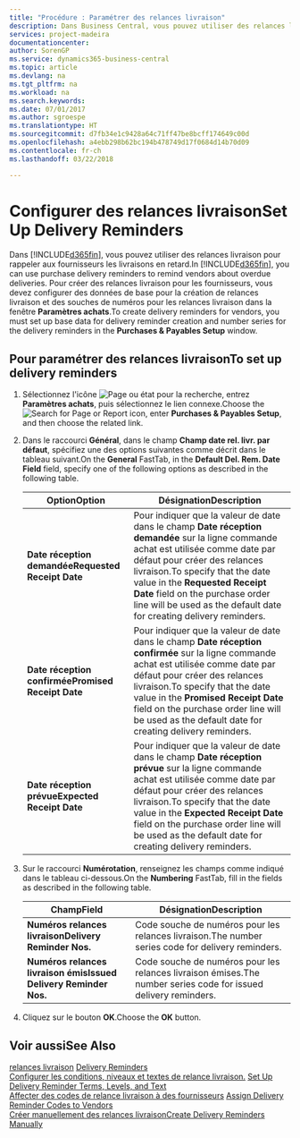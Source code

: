 ```yaml
---
title: "Procédure : Paramétrer des relances livraison"
description: Dans Business Central, vous pouvez utiliser des relances livraison pour rappeler aux fournisseurs les livraisons en retard.
services: project-madeira
documentationcenter: 
author: SorenGP
ms.service: dynamics365-business-central
ms.topic: article
ms.devlang: na
ms.tgt_pltfrm: na
ms.workload: na
ms.search.keywords: 
ms.date: 07/01/2017
ms.author: sgroespe
ms.translationtype: HT
ms.sourcegitcommit: d7fb34e1c9428a64c71ff47be8bcff174649c00d
ms.openlocfilehash: a4ebb298b62bc194b478749d17f0684d14b70d09
ms.contentlocale: fr-ch
ms.lasthandoff: 03/22/2018

---
```

# <a name="set-up-delivery-reminders"></a><span data-ttu-id="0c0d8-103">Configurer des relances livraison</span><span class="sxs-lookup"><span data-stu-id="0c0d8-103">Set Up Delivery Reminders</span></span>
<span data-ttu-id="0c0d8-104">Dans [!INCLUDE[d365fin](../../includes/d365fin_md.md)], vous pouvez utiliser des relances livraison pour rappeler aux fournisseurs les livraisons en retard.</span><span class="sxs-lookup"><span data-stu-id="0c0d8-104">In [!INCLUDE[d365fin](../../includes/d365fin_md.md)], you can use purchase delivery reminders to remind vendors about overdue deliveries.</span></span> <span data-ttu-id="0c0d8-105">Pour créer des relances livraison pour les fournisseurs, vous devez configurer des données de base pour la création de relances livraison et des souches de numéros pour les relances livraison dans la fenêtre **Paramètres achats**.</span><span class="sxs-lookup"><span data-stu-id="0c0d8-105">To create delivery reminders for vendors, you must set up base data for delivery reminder creation and number series for the delivery reminders in the **Purchases & Payables Setup** window.</span></span>  

## <a name="to-set-up-delivery-reminders"></a><span data-ttu-id="0c0d8-106">Pour paramétrer des relances livraison</span><span class="sxs-lookup"><span data-stu-id="0c0d8-106">To set up delivery reminders</span></span>  

1.  <span data-ttu-id="0c0d8-107">Sélectionnez l'icône ![Page ou état pour la recherche](../../media/ui-search/search_small.png "Page ou état pour la recherche"), entrez **Paramètres achats**, puis sélectionnez le lien connexe.</span><span class="sxs-lookup"><span data-stu-id="0c0d8-107">Choose the ![Search for Page or Report](../../media/ui-search/search_small.png "Search for Page or Report icon") icon, enter **Purchases & Payables Setup**, and then choose the related link.</span></span>  
2.  <span data-ttu-id="0c0d8-108">Dans le raccourci **Général**, dans le champ **Champ date rel. livr. par défaut**, spécifiez une des options suivantes comme décrit dans le tableau suivant.</span><span class="sxs-lookup"><span data-stu-id="0c0d8-108">On the **General** FastTab, in the **Default Del. Rem. Date Field** field, specify one of the following options as described in the following table.</span></span>  

    |<span data-ttu-id="0c0d8-109">Option</span><span class="sxs-lookup"><span data-stu-id="0c0d8-109">Option</span></span>|<span data-ttu-id="0c0d8-110">Désignation</span><span class="sxs-lookup"><span data-stu-id="0c0d8-110">Description</span></span>|  
    |----------------------------------|---------------------------------------|  
    |<span data-ttu-id="0c0d8-111">**Date réception demandée**</span><span class="sxs-lookup"><span data-stu-id="0c0d8-111">**Requested Receipt Date**</span></span>|<span data-ttu-id="0c0d8-112">Pour indiquer que la valeur de date dans le champ **Date réception demandée** sur la ligne commande achat est utilisée comme date par défaut pour créer des relances livraison.</span><span class="sxs-lookup"><span data-stu-id="0c0d8-112">To specify that the date value in the **Requested Receipt Date** field on the purchase order line will be used as the default date for creating delivery reminders.</span></span>|  
    |<span data-ttu-id="0c0d8-113">**Date réception confirmée**</span><span class="sxs-lookup"><span data-stu-id="0c0d8-113">**Promised Receipt Date**</span></span>|<span data-ttu-id="0c0d8-114">Pour indiquer que la valeur de date dans le champ **Date réception confirmée** sur la ligne commande achat est utilisée comme date par défaut pour créer des relances livraison.</span><span class="sxs-lookup"><span data-stu-id="0c0d8-114">To specify that the date value in the **Promised Receipt Date** field on the purchase order line will be used as the default date for creating delivery reminders.</span></span>|  
    |<span data-ttu-id="0c0d8-115">**Date réception prévue**</span><span class="sxs-lookup"><span data-stu-id="0c0d8-115">**Expected Receipt Date**</span></span>|<span data-ttu-id="0c0d8-116">Pour indiquer que la valeur de date dans le champ **Date réception prévue** sur la ligne commande achat est utilisée comme date par défaut pour créer des relances livraison.</span><span class="sxs-lookup"><span data-stu-id="0c0d8-116">To specify that the date value in the **Expected Receipt Date** field on the purchase order line will be used as the default date for creating delivery reminders.</span></span>|  

3.  <span data-ttu-id="0c0d8-117">Sur le raccourci **Numérotation**, renseignez les champs comme indiqué dans le tableau ci-dessous.</span><span class="sxs-lookup"><span data-stu-id="0c0d8-117">On the **Numbering** FastTab, fill in the fields as described in the following table.</span></span>  

    |<span data-ttu-id="0c0d8-118">Champ</span><span class="sxs-lookup"><span data-stu-id="0c0d8-118">Field</span></span>|<span data-ttu-id="0c0d8-119">Désignation</span><span class="sxs-lookup"><span data-stu-id="0c0d8-119">Description</span></span>|  
    |---------------------------------|---------------------------------------|  
    |<span data-ttu-id="0c0d8-120">**Numéros relances livraison**</span><span class="sxs-lookup"><span data-stu-id="0c0d8-120">**Delivery Reminder Nos.**</span></span>|<span data-ttu-id="0c0d8-121">Code souche de numéros pour les relances livraison.</span><span class="sxs-lookup"><span data-stu-id="0c0d8-121">The number series code for delivery reminders.</span></span>|  
    |<span data-ttu-id="0c0d8-122">**Numéros relances livraison émis**</span><span class="sxs-lookup"><span data-stu-id="0c0d8-122">**Issued Delivery Reminder Nos.**</span></span>|<span data-ttu-id="0c0d8-123">Code souche de numéros pour les relances livraison émises.</span><span class="sxs-lookup"><span data-stu-id="0c0d8-123">The number series code for issued delivery reminders.</span></span>|  

4.  <span data-ttu-id="0c0d8-124">Cliquez sur le bouton **OK**.</span><span class="sxs-lookup"><span data-stu-id="0c0d8-124">Choose the **OK** button.</span></span>  

## <a name="see-also"></a><span data-ttu-id="0c0d8-125">Voir aussi</span><span class="sxs-lookup"><span data-stu-id="0c0d8-125">See Also</span></span>  
 <span data-ttu-id="0c0d8-126">[relances livraison](delivery-reminders.md) </span><span class="sxs-lookup"><span data-stu-id="0c0d8-126">[Delivery Reminders](delivery-reminders.md) </span></span>  
 <span data-ttu-id="0c0d8-127">[Configurer les conditions, niveaux et textes de relance livraison.](how-to-set-up-delivery-reminder-terms-levels-and-text.md) </span><span class="sxs-lookup"><span data-stu-id="0c0d8-127">[Set Up Delivery Reminder Terms, Levels, and Text](how-to-set-up-delivery-reminder-terms-levels-and-text.md) </span></span>  
 <span data-ttu-id="0c0d8-128">[Affecter des codes de relance livraison à des fournisseurs](how-to-assign-delivery-reminder-codes-to-vendors.md) </span><span class="sxs-lookup"><span data-stu-id="0c0d8-128">[Assign Delivery Reminder Codes to Vendors](how-to-assign-delivery-reminder-codes-to-vendors.md) </span></span>  
 [<span data-ttu-id="0c0d8-129">Créer manuellement des relances livraison</span><span class="sxs-lookup"><span data-stu-id="0c0d8-129">Create Delivery Reminders Manually</span></span>](how-to-create-delivery-reminders-manually.md)

